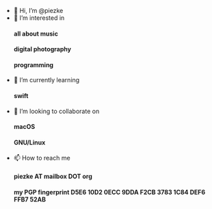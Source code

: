 - 👋 Hi, I’m @piezke
- 👀 I’m interested in 
  #### all about music 
  #### digital photography
  #### programming
- 🌱 I’m currently learning 
  #### swift
- 💞️ I’m looking to collaborate on 
  #### macOS 
  #### GNU/Linux
- 📫 How to reach me 
  #### piezke AT mailbox DOT org
  #### my PGP fingerprint D5E6 10D2 0ECC 9DDA F2CB 3783 1C84 DEF6 FFB7 52AB

<!---
piezke/piezke is a ✨ special ✨ repository because its `README.md` (this file) appears on your GitHub profile.
You can click the Preview link to take a look at your changes.
--->
